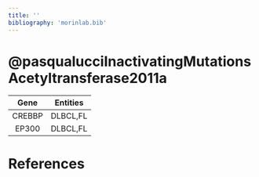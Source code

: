```yaml
---
title: ''
bibliography: 'morinlab.bib'
---
```


# @pasqualucciInactivatingMutationsAcetyltransferase2011a
|Gene|Entities|
|:-:|:-:|
|CREBBP|DLBCL,FL|
|EP300|DLBCL,FL|

# References

